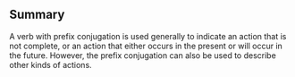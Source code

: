 ## Summary
A verb with prefix conjugation is used generally to indicate an action that is not complete, or an action that either occurs in the present or will occur in the future.  However, the prefix conjugation can also be used to describe other kinds of actions.